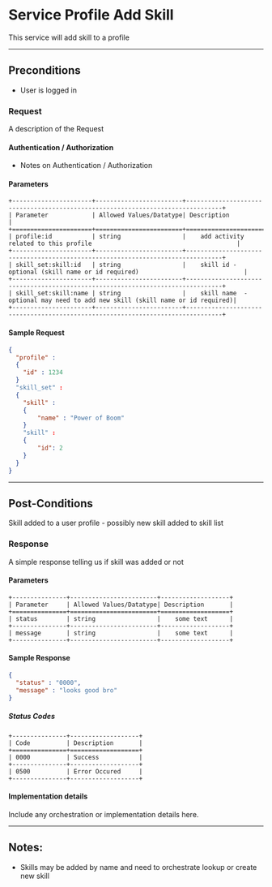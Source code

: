 # Service Profile Add Skill
This service will add skill to a profile

---
## Preconditions
 - User is logged in


### Request

A description of the Request

#### Authentication / Authorization
 - Notes on Authentication / Authorization

#### Parameters

```eval_rst
+----------------------+------------------------+--------------------------------------------------------------------------------+
| Parameter            | Allowed Values/Datatype| Description                                                                    |
+======================+========================+================================================================================+
| profile:id           | string                 |    add activity related to this profile                                        |
+----------------------+------------------------+--------------------------------------------------------------------------------+
| skill_set:skill:id   | string                 |    skill id - optional (skill name or id required)                             |
+----------------------+------------------------+--------------------------------------------------------------------------------+
| skill_set:skill:name | string                 |    skill name  - optional may need to add new skill (skill name or id required)|
+----------------------+------------------------+--------------------------------------------------------------------------------+
```

#### Sample Request

```json
{
  "profile" : 
  {
  	"id" : 1234
  }
  "skill_set" :
  {
  	"skill" : 
  	{
  		"name" : "Power of Boom"
  	}
  	"skill" :
  	{
  		"id": 2
  	}
  }		
}
```

---
## Post-Conditions
Skill added to a user profile - possibly new skill added to skill list

### Response

A simple response telling us if skill was added or not

#### Parameters

```eval_rst
+---------------+------------------------+-------------------+
| Parameter     | Allowed Values/Datatype| Description       |
+===============+========================+===================+
| status        | string                 |    some text      |
+---------------+------------------------+-------------------+
| message       | string                 |    some text      |
+---------------+------------------------+-------------------+

```

#### Sample Response

```json
{
  "status" : "0000",
  "message" : "looks good bro"
}
```
##### Status Codes

```eval_rst
+---------------+-------------------+
| Code          | Description       |
+===============+===================+
| 0000          | Success           |
+---------------+-------------------+
| 0500          | Error Occured     |
+---------------+-------------------+
```

#### Implementation details

Include any orchestration or implementation details here.

---
## Notes:
- Skills may be added by name and need to orchestrate lookup or create new skill
